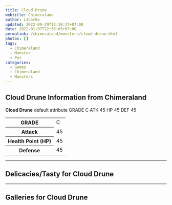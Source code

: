 ```yaml
---
title: Cloud Drune
webtitle: Chimeraland
author: L3n4r0x
updated: 2022-09-29T13:18:27+07:00
date: 2022-01-07T22:56:03+07:00
permalink: /chimeraland/monsters/cloud-drune.html
photos: []
tags:
  - Chimeraland
  - Monster
  - Pet
categories:
  - Games
  - Chimeraland
  - Monsters
---
```


<section id="bootstrap-wrapper"><link rel="stylesheet" href="https://cdn.statically.io/gh/dimaslanjaka/Web-Manajemen/40ac3225/css/bootstrap-4.5-wrapper.css"/><h1>Cloud Drune Information from Chimeraland</h1><p><b>Cloud Drune</b> default attribute GRADE C ATK 45 HP 45 DEF 45<table><tr><th>GRADE</th><td>C</td></tr><tr><th>Attack</th><td>45</td></tr><tr><th>Health Point (HP)</th><td>45</td></tr><tr><th>Defense</th><td>45</td></tr></table></p><hr/><h2>Delicacies/Tasty for Cloud Drune</h2><hr/><div id="gallery"><h2>Galleries for Cloud Drune</h2><div class="row"></div></div></section>